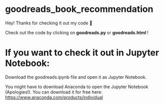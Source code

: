 # goodreads_book_recommendation

Hey! Thanks for checking it out my code 🙂

Check out the code by clicking on <strong> goodreads.py </strong> or <strong> goodreads.html </strong> ! 

# If you want to check it out in Jupyter Notebook:
Download the goodreads.ipynb file and open it as Jupyter Notebook. 

You might have to download Anaconda to open the Jupyter Notebook (Apologies!). You can download it for free here: https://www.anaconda.com/products/individual

